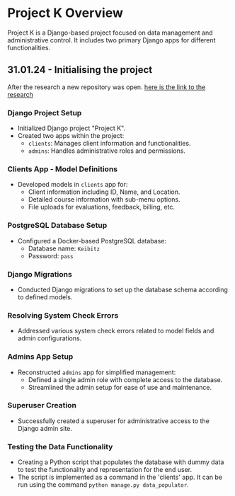 # Project K Overview

Project K is a Django-based project focused on data management and administrative control. It includes two primary
Django apps for different functionalities.

## 31.01.24 - Initialising the project 

After the research a new repository was open. 
[here is the link to the research](https://github.com/PeterStoyanov83/research_for_project_K) 

### Django Project Setup

- Initialized Django project "Project K".
- Created two apps within the project:
    - `clients`: Manages client information and functionalities.
    - `admins`: Handles administrative roles and permissions.

### Clients App - Model Definitions

- Developed models in `clients` app for:
    - Client information including ID, Name, and Location.
    - Detailed course information with sub-menu options.
    - File uploads for evaluations, feedback, billing, etc.

### PostgreSQL Database Setup

- Configured a Docker-based PostgreSQL database:
    - Database name: `Keibitz`
    - Password: `pass`

### Django Migrations

- Conducted Django migrations to set up the database schema according to defined models.

### Resolving System Check Errors

- Addressed various system check errors related to model fields and admin configurations.

### Admins App Setup

- Reconstructed `admins` app for simplified management:
    - Defined a single admin role with complete access to the database.
    - Streamlined the admin setup for ease of use and maintenance.

### Superuser Creation

- Successfully created a superuser for administrative access to the Django admin site.


### Testing the Data Functionality

- Creating a Python script that populates the database with dummy data to test the functionality and representation for the end user.
- The script is implemented as a command in the 'clients' app. It can be run using the command `python manage.py data_populator`.

